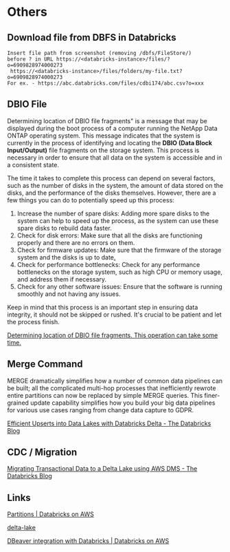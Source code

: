 # Others

## Download file from DBFS in Databricks

```
Insert file path from screenshot (removing /dbfs/FileStore/) before ? in URL https://<databricks-instance>/files/?o=6909828974000273
 https://<databricks-instance>/files/folders/my-file.txt?o=6909828974000273
For ex. - https://abc.databricks.com/files/cdbi174/abc.csv?o=xxx
```

## DBIO File

Determining location of DBIO file fragments" is a message that may be displayed during the boot process of a computer running the NetApp Data ONTAP operating system. This message indicates that the system is currently in the process of identifying and locating the **DBIO (Data Block Input/Output)** file fragments on the storage system. This process is necessary in order to ensure that all data on the system is accessible and in a consistent state.

The time it takes to complete this process can depend on several factors, such as the number of disks in the system, the amount of data stored on the disks, and the performance of the disks themselves. However, there are a few things you can do to potentially speed up this process:

1. Increase the number of spare disks: Adding more spare disks to the system can help to speed up the process, as the system can use these spare disks to rebuild data faster.
2. Check for disk errors: Make sure that all the disks are functioning properly and there are no errors on them.
3. Check for firmware updates: Make sure that the firmware of the storage system and the disks is up to date[.](https://condolobby.com/condos-in-north-york/ "https://condolobby.com/condos-in-north-york/")
4. Check for performance bottlenecks: Check for any performance bottlenecks on the storage system, such as high CPU or memory usage, and address them if necessary.
5. Check for any other software issues: Ensure that the software is running smoothly and not having any issues.

Keep in mind that this process is an important step in ensuring data integrity, it should not be skipped or rushed. It's crucial to be patient and let the process finish.

[Determining location of DBIO file fragments. This operation can take some time.](https://community.databricks.com/s/question/0D58Y00009kctOISAY/what-does-determining-location-of-dbio-file-fragments-mean-and-how-do-i-speed-it-up)

## Merge Command

MERGE dramatically simplifies how a number of common data pipelines can be built; all the complicated multi-hop processes that inefficiently rewrote entire partitions can now be replaced by simple MERGE queries. This finer-grained update capability simplifies how you build your big data pipelines for various use cases ranging from change data capture to GDPR.

[Efficient Upserts into Data Lakes with Databricks Delta - The Databricks Blog](https://www.databricks.com/blog/2019/03/19/efficient-upserts-into-data-lakes-databricks-delta.html)

## CDC / Migration

[Migrating Transactional Data to a Delta Lake using AWS DMS - The Databricks Blog](https://www.databricks.com/blog/2019/07/15/migrating-transactional-data-to-a-delta-lake-using-aws-dms.html)

## Links

[Partitions | Databricks on AWS](https://docs.databricks.com/sql/language-manual/sql-ref-partition.html)

[delta-lake](networking/others/delta-lake.md)

[DBeaver integration with Databricks | Databricks on AWS](https://docs.databricks.com/dev-tools/dbeaver.html)
